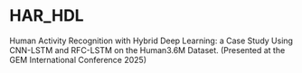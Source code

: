 # HAR_HDL
Human Activity Recognition with Hybrid Deep Learning: a Case Study Using CNN-LSTM and RFC-LSTM on the Human3.6M Dataset. (Presented at the GEM International Conference 2025)
